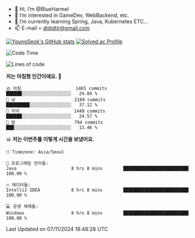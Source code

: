 - 👋 Hi, I’m @BlueHarmel
- 👀 I’m interested in GameDev, WebBackend, etc.
- 🌱 I’m currently learning Spring, Java, Kubernetes ETC...
- 📫 E-mail = dldjdtjr@gmail.com

[![YoungSeok's GitHub stats](https://github-readme-stats.vercel.app/api?username=BlueHarmel&show_icons=true&theme=transparent)](https://github.com/anuraghazra/github-readme-stats)
[![Solved.ac Profile](http://mazassumnida.wtf/api/v2/generate_badge?boj=dldjdtjr)](https://solved.ac/dldjdtjr/)

<!--START_SECTION:waka-->
![Code Time](http://img.shields.io/badge/Code%20Time-779%20hrs%2059%20mins-blue)

![Lines of code](https://img.shields.io/badge/%EC%A0%80%EB%8A%94%20%EC%97%AC%ED%83%9C%EA%B9%8C%EC%A7%80%20-46.7%20million%20%EC%A4%84%EC%9D%98%20%EC%BD%94%EB%93%9C%EB%A5%BC%20%EC%9E%91%EC%84%B1%ED%96%88%EC%96%B4%EC%9A%94.-blue)

**저는 아침형 인간이에요. 🐤** 

```text
🌞 아침                     1465 commits        ██████░░░░░░░░░░░░░░░░░░░   24.84 % 
🌆 낮　                     2189 commits        █████████░░░░░░░░░░░░░░░░   37.12 % 
🌃 저녁                     1449 commits        ██████░░░░░░░░░░░░░░░░░░░   24.57 % 
🌙 밤　                     794 commits         ███░░░░░░░░░░░░░░░░░░░░░░   13.46 % 
```


📊 **저는 이번주를 이렇게 시간을 보냈어요.** 

```text
🕑︎ Timezone: Asia/Seoul

💬 프로그래밍 언어들: 
Java                     8 hrs 8 mins        █████████████████████████   100.00 % 

🔥 에디터들: 
IntelliJ IDEA            8 hrs 8 mins        █████████████████████████   100.00 % 

💻 운영 체제들: 
Windows                  8 hrs 8 mins        █████████████████████████   100.00 % 
```


 Last Updated on 07/11/2024 18:48:28 UTC
<!--END_SECTION:waka-->
<!---
BlueHarmel/BlueHarmel is a ✨ special ✨ repository because its `README.md` (this file) appears on your GitHub profile.
You can click the Preview link to take a look at your changes.
--->

